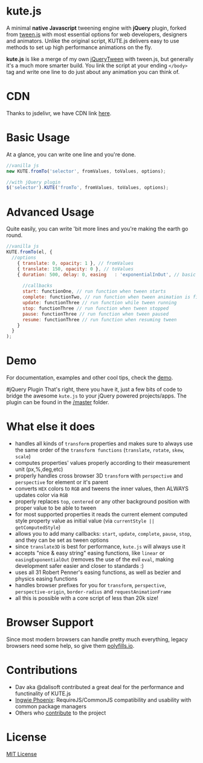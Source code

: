 # kute.js
A minimal <b>native Javascript</b> tweening engine with <b>jQuery</b> plugin, forked from <a href="https://github.com/tweenjs/tween.js">tween.js</a> with most essential options for web developers, designers and animators. Unlike the original script, KUTE.js delivers easy to use methods to set up high performance animations on the fly.

<b>kute.js</b> is like a merge of my own <a href="https://github.com/thednp/jQueryTween">jQueryTween</a> with tween.js, but generally it's a much more smarter build. You link the script at your ending <code>&lt;/body&gt;</code> tag and write one line to do just about any animation you can think of.

# CDN
Thanks to jsdelivr, we have CDN link <a target="_blank" href="http://www.jsdelivr.com/#!kute.js">here</a>.

# Basic Usage
At a glance, you can write one line and you're done.
```javascript
//vanilla js
new KUTE.fromTo('selector', fromValues, toValues, options);

//with jQuery plugin
$('selector').KUTE('fromTo', fromValues, toValues, options);
```


# Advanced Usage
Quite easily, you can write 'bit more lines and you're making the earth go round.
```javascript
//vanilla js
KUTE.fromTo(el, {
  //options
    { translate: 0, opacity: 1 }, // fromValues
    { translate: 150, opacity: 0 }, // toValues
    { duration: 500, delay: 0, easing	: 'exponentialInOut', // basic options
    
      //callbacks
      start: functionOne, // run function when tween starts 
      complete: functionTwo, // run function when tween animation is finished
      update: functionThree // run function while tween running    
      stop: functionThree // run function when tween stopped    
      pause: functionThree // run function when tween paused    
      resume: functionThree // run function when resuming tween    
    }
  }
);
```

# Demo 
For documentation, examples and other cool tips, check the <a href="http://thednp.github.io/kute.js/">demo</a>.

#jQuery Plugin
That's right, there you have it, just a few bits of code to bridge the awesome `kute.js` to your jQuery powered projects/apps. The plugin can be found in the [/master](https://github.com/thednp/kute.js/blob/master/kute-jquery.js) folder.

# What else it does
* handles all kinds of `transform` properties and makes sure to always use the same order of the `transform functions` (`translate`, `rotate`, `skew`, `scale`)
* computes properties' values properly according to their measurement unit (px,%,deg,etc)
* properly handles cross browser 3D `transform` with `perspective` and `perspective` for element or it's parent
* converts `HEX` colors to `RGB` and tweens the inner values, then ALWAYS updates color via `RGB`
* properly replaces `top`, `centered` or any other background position with proper value to be able to tween 
* for most supported properties it reads the current element computed style property value as initial value (via `currentStyle || getComputedStyle`)
* allows you to add many callbacks: `start`, `update`, `complete`, `pause`, `stop`, and they can be set as tween options
* since `translate3D` is best for performance, `kute.js` will always use it
* accepts "nice & easy string" easing functions, like `linear` or `easingExponentialOut` (removes the use of the evil `eval`, making development safer easier and closer to standards :)
* uses all 31 Robert Penner's easing functions, as well as bezier and physics easing functions
* handles browser prefixes for you for `transform`, `perspective`, `perspective-origin`, `border-radius` and `requestAnimationFrame`
* all this is possible with a core script of less than 20k size!

# Browser Support
Since most modern browsers can handle pretty much everything, legacy browsers need some help, so give them <a href="https://cdn.polyfill.io/v2/docs/">polyfills.io</a>.

# Contributions
* Dav aka @dalisoft contributed a great deal for the performance and functinality of KUTE.js
* [Ingwie Phoenix](https://github.com/IngwiePhoenix): RequireJS/CommonJS compatibility and usability with common package managers
* Others who [contribute](https://github.com/thednp/kute.js/graphs/contributors) to the project

# License
<a href="https://github.com/thednp/kute.js/blob/master/LICENSE">MIT License</a>
